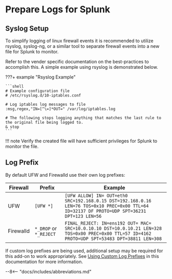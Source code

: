 # Prepare Logs for Splunk


## Syslog Setup

To simplify logging of linux firewall events it is recommended to utilize rsyslog, syslog-ng, or a similar tool to separate firewall events into a new file for Splunk to monitor.

Refer to the vender specific documentation on the best-practices to accomplish this. A simple example using rsyslog is demonstrated below.

???+ example "Rsyslog Example"

    ```shell
    # Example configuration file
    # /etc/rsyslog.d/10-iptables.conf

    # Log iptables log messages to file
    :msg,regex,"IN=[^\=]*OUT=" /var/log/iptables.log

    # The following stops logging anything that matches the last rule to the original file being logged to.
    & stop
    ```

!!! note
    Verify the created file will have sufficient privileges for Splunk to monitor the file. 

## Log Prefix

By default UFW and Firewalld use their own log prefixes:

 Firewall | Prefix | Example
 -------- | ------ | -------
 UFW | `[UFW *]` | `[UFW ALLOW] IN= OUT=eth0 SRC=192.168.0.15 DST=192.168.0.16 LEN=76 TOS=0x10 PREC=0x00 TTL=64 ID=32137 DF PROTO=UDP SPT=36231 DPT=123 LEN=56`
 Firewalld | `*_DROP` or `*_REJECT` | `FINAL_REJECT: IN=ens192 OUT= MAC= SRC=10.0.10.10 DST=10.0.10.21 LEN=328 TOS=0x00 PREC=0x00 TTL=57 ID=4162 PROTO=UDP SPT=53483 DPT=38811 LEN=308`

 If custom log prefixes are being used, additional setup may be required for this add-on to work appropriately. See [Using Custom Log Prefixes](../../guides/guide-custom-log-prefix) in this documentation for more information.

--8<-- "docs/includes/abbreviations.md"